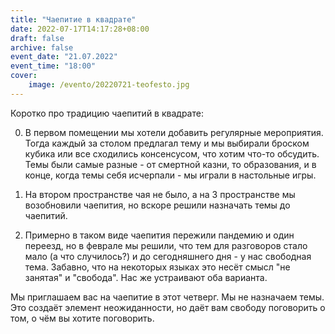 ```yaml
---
title: "Чаепитие в квадрате"
date: 2022-07-17T14:17:28+08:00
draft: false
archive: false
event_date: "21.07.2022"
event_time: "18:00"
cover: 
    image: /evento/20220721-teofesto.jpg
---
```

Коротко про традицию чаепитий в квадрате:

0. В первом помещении мы хотели добавить регулярные мероприятия. Тогда каждый за столом предлагал тему и мы выбирали броском кубика или все сходились консенсусом, что хотим что-то обсудить. Темы были самые разные - от смертной казни, то образования, и в конце, когда темы себя исчерпали - мы играли в настольные игры.

0. На втором пространстве чая не было, а на 3 пространстве мы возобновили чаепития, но вскоре решили назначать темы до чаепитий.

0. Примерно в таком виде чаепития пережили пандемию и один переезд, но в феврале мы решили, что тем для разговоров стало мало (а что случилось?) и до сегодняшнего дня - у нас свободная тема. Забавно, что на некоторых языках это несёт смысл "не занятая" и "свобода". Нас же устраивают оба варианта.

Мы приглашаем вас на чаепитие в этот четверг. Мы не назначаем темы. Это создаёт элемент неожиданности, но даёт вам свободу поговорить о том, о чём вы хотите поговорить.
